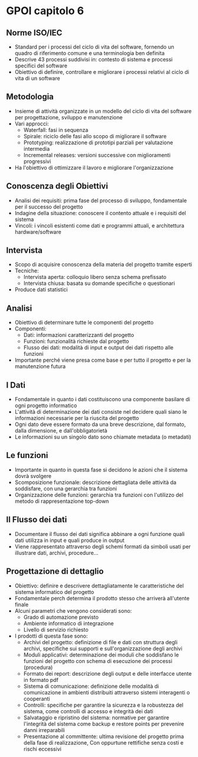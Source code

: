 # GPOI capitolo 6

## Norme ISO/IEC
- Standard per i processi del ciclo di vita del software, fornendo un quadro di riferimento comune e una
terminologia ben definita
- Descrive 43 processi suddivisi in: contesto di sistema e processi specifici del software
- Obiettivo di definire, controllare e migliorare i processi relativi al ciclo di vita di un software

## Metodologia
- Insieme di attività organizzate in un modello del ciclo di vita del software per progettazione, sviluppo e
manutenzione
- Vari approcci:
  - Waterfall: fasi in sequenza
  - Spirale: riciclo delle fasi allo scopo di migliorare il software
  - Prototyping: realizzazione di prototipi parziali per valutazione intermedia
  - Incremental releases: versioni successive con miglioramenti progressivi
- Ha l'obiettivo di ottimizzare il lavoro e migliorare l'organizzazione

## Conoscenza degli Obiettivi
- Analisi dei requisiti: prima fase del processo di sviluppo, fondamentale per il successo del progetto
- Indagine della situazione: conoscere il contento attuale e i requisiti del sistema
- Vincoli: i vincoli esistenti come dati e programmi attuali, e architettura hardware/software

## Intervista
- Scopo di acquisire conoscenza della materia del progetto tramite esperti
- Tecniche:
  - Intervista aperta: colloquio libero senza schema prefissato
  - Intervista chiusa: basata su domande specifiche o questionari
- Produce dati statistici

## Analisi
- Obiettivo di determinare tutte le componenti del progetto
- Componenti:
  - Dati: informazioni caratterizzanti del progetto
  - Funzioni: funzionalità richieste dal progetto
  - Flusso dei dati: modalità di input e output dei dati rispetto alle funzioni
- Importante perché viene presa come base e per tutto il progetto e per la manutenzione futura

## I Dati
- Fondamentale in quanto i dati costituiscono una componente basilare di ogni progetto informatico
- L'attività di determinazione dei dati consiste nel decidere quali siano le informazioni necessarie per la
riuscita del progetto
- Ogni dato deve essere formato da una breve descrizione, dal formato, dalla dimensione, e dall'obbligatorietà
- Le informazioni su un singolo dato sono chiamate metadata (o metadati)

## Le funzioni
- Importante in quanto in questa fase si decidono le azioni che il sistema dovrà svolgere
- Scomposizione funzionale: descrizione dettagliata delle attività da soddisfare, con una gerarchia tra funzioni
- Organizzazione delle funzioni: gerarchia tra funzioni con l'utilizzo del metodo di rappresentazione top-down

## Il Flusso dei dati
- Documentare il flusso dei dati significa abbinare a ogni funzione quali dati utilizza in input e quali
produce in output
- Viene rappresentato attraverso degli schemi formati da simboli usati per illustrare dati, archivi, procedure...

## Progettazione di dettaglio
- Obiettivo: definire e descrivere dettagliatamente le caratteristiche del sistema informatico del progetto
- Fondamentale perch determina il prodotto stesso che arriverà all'utente finale
- Alcuni parametri che vengono considerati sono: 
  - Grado di automazione previsto
  - Ambiente informatico di integrazione
  - Livello di servizio richiesto
- I prodotti di questa fase sono:
  - Archivi del progetto: definizione di file e dati con struttura degli archivi, specifiche sui supporti e
  sull'organizzazione degli archivi
  - Moduli applicativi: determinazione dei moduli che soddisfano le funzioni del progetto con schema di
  esecuzione dei processi (procedura)
  - Formato dei report: descrizione degli output e delle interfacce utente in formato pdf
  - Sistema di comunicazione: definizione delle modalità di comunicazione in ambienti distribuiti attraverso
  sistemi interagenti o cooperanti
  - Controlli: specifiche per garantire la sicurezza e la robustezza del sistema, come controlli di accesso e
  integrità dei dati
  - Salvataggio e ripristino del sistema: normative per garantire l'integrità del sistema come backup e restore
  points per prevenire danni irreparabili
  - Presentazione al committente: ultima revisione del progetto prima della fase di realizzazione, Con oppurtune
  rettifiche senza costi e rischi eccessivi